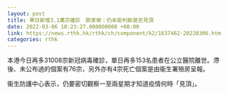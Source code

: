 ```yaml
---
layout: post
title: 單日新增3.1萬宗確診　歐家榮：仍未能判斷是否見頂
date: 2022-03-06 18:23:27.000000000 +08:00
link: https://news.rthk.hk/rthk/ch/component/k2/1637462-20220306.htm
categories: rthk
---
```


本港今日再多31008宗新冠病毒確診，單日再多153名患者在公立醫院離世。滯後、未公布過的個案有76宗，另外亦有4宗死亡個案是由衞生署殮房呈報。

衞生防護中心表示，仍要密切觀察一至兩星期才知道疫情何時「見頂」。
